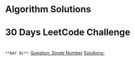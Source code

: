 # Algorithm Solutions


# 30 Days LeetCode Challenge
#

`**DAY 01**`: [Question: Single Number](https://leetcode.com/explore/featured/card/30-day-leetcoding-challenge/528/week-1/3283/)   [Solutions:](https://github.com/oibuoye/Algorithms/tree/master/Algorithms/Leetcodechallenge/Day01)
